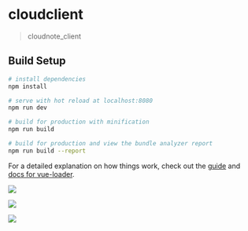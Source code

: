 # cloudclient

> cloudnote_client

## Build Setup

``` bash
# install dependencies
npm install

# serve with hot reload at localhost:8080
npm run dev

# build for production with minification
npm run build

# build for production and view the bundle analyzer report
npm run build --report
```


For a detailed explanation on how things work, check out the [guide](http://vuejs-templates.github.io/webpack/) and [docs for vue-loader](http://vuejs.github.io/vue-loader).


![](https://user-gold-cdn.xitu.io/2018/9/29/16625842db7226ff?w=1759&h=861&f=png&s=748564)

![](https://user-gold-cdn.xitu.io/2018/9/29/16625838f91158c8?w=1536&h=791&f=png&s=155240)

![](https://user-gold-cdn.xitu.io/2018/10/9/166561e901ec8c61?w=1824&h=907&f=png&s=944786)


